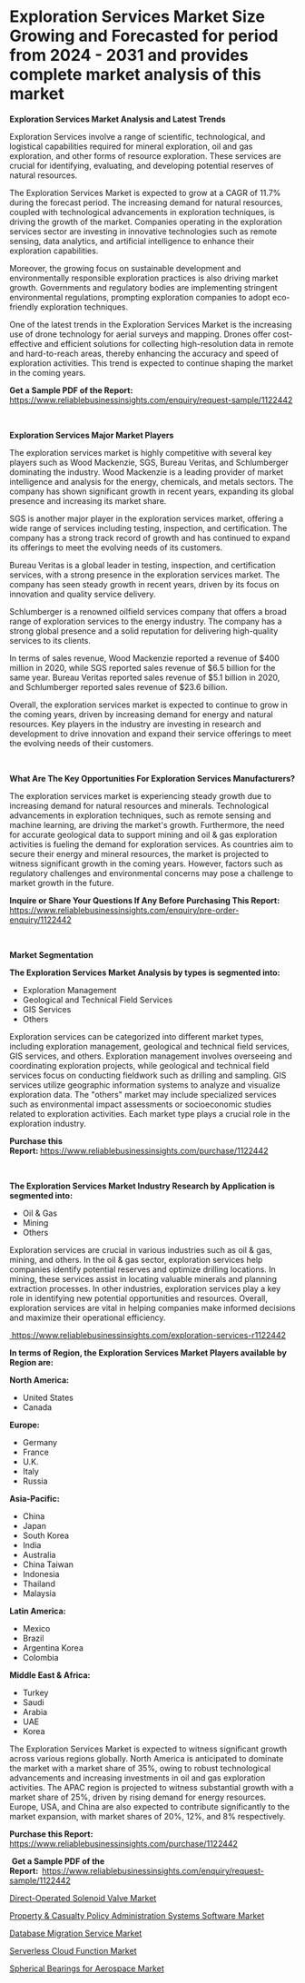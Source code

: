 <p><h1>Exploration Services Market Size Growing and Forecasted for period from 2024 - 2031 and provides complete market analysis of this market</h1></p><p><strong>Exploration Services Market Analysis and Latest Trends</strong></p>
<p><p>Exploration Services involve a range of scientific, technological, and logistical capabilities required for mineral exploration, oil and gas exploration, and other forms of resource exploration. These services are crucial for identifying, evaluating, and developing potential reserves of natural resources.</p><p>The Exploration Services Market is expected to grow at a CAGR of 11.7% during the forecast period. The increasing demand for natural resources, coupled with technological advancements in exploration techniques, is driving the growth of the market. Companies operating in the exploration services sector are investing in innovative technologies such as remote sensing, data analytics, and artificial intelligence to enhance their exploration capabilities.</p><p>Moreover, the growing focus on sustainable development and environmentally responsible exploration practices is also driving market growth. Governments and regulatory bodies are implementing stringent environmental regulations, prompting exploration companies to adopt eco-friendly exploration techniques.</p><p>One of the latest trends in the Exploration Services Market is the increasing use of drone technology for aerial surveys and mapping. Drones offer cost-effective and efficient solutions for collecting high-resolution data in remote and hard-to-reach areas, thereby enhancing the accuracy and speed of exploration activities. This trend is expected to continue shaping the market in the coming years.</p></p>
<p><strong>Get a Sample PDF of the Report:&nbsp;</strong> <a href="https://www.reliablebusinessinsights.com/enquiry/request-sample/1122442">https://www.reliablebusinessinsights.com/enquiry/request-sample/1122442</a></p>
<p>&nbsp;</p>
<p><strong>Exploration Services Major Market Players</strong></p>
<p><p>The exploration services market is highly competitive with several key players such as Wood Mackenzie, SGS, Bureau Veritas, and Schlumberger dominating the industry. Wood Mackenzie is a leading provider of market intelligence and analysis for the energy, chemicals, and metals sectors. The company has shown significant growth in recent years, expanding its global presence and increasing its market share.</p><p>SGS is another major player in the exploration services market, offering a wide range of services including testing, inspection, and certification. The company has a strong track record of growth and has continued to expand its offerings to meet the evolving needs of its customers.</p><p>Bureau Veritas is a global leader in testing, inspection, and certification services, with a strong presence in the exploration services market. The company has seen steady growth in recent years, driven by its focus on innovation and quality service delivery.</p><p>Schlumberger is a renowned oilfield services company that offers a broad range of exploration services to the energy industry. The company has a strong global presence and a solid reputation for delivering high-quality services to its clients.</p><p>In terms of sales revenue, Wood Mackenzie reported a revenue of $400 million in 2020, while SGS reported sales revenue of $6.5 billion for the same year. Bureau Veritas reported sales revenue of $5.1 billion in 2020, and Schlumberger reported sales revenue of $23.6 billion.</p><p>Overall, the exploration services market is expected to continue to grow in the coming years, driven by increasing demand for energy and natural resources. Key players in the industry are investing in research and development to drive innovation and expand their service offerings to meet the evolving needs of their customers.</p></p>
<p>&nbsp;</p>
<p><strong>What Are The Key Opportunities For Exploration Services Manufacturers?</strong></p>
<p><p>The exploration services market is experiencing steady growth due to increasing demand for natural resources and minerals. Technological advancements in exploration techniques, such as remote sensing and machine learning, are driving the market's growth. Furthermore, the need for accurate geological data to support mining and oil & gas exploration activities is fueling the demand for exploration services. As countries aim to secure their energy and mineral resources, the market is projected to witness significant growth in the coming years. However, factors such as regulatory challenges and environmental concerns may pose a challenge to market growth in the future.</p></p>
<p><strong>Inquire or Share Your Questions If Any Before Purchasing This Report:</strong> <a href="https://www.reliablebusinessinsights.com/enquiry/pre-order-enquiry/1122442">https://www.reliablebusinessinsights.com/enquiry/pre-order-enquiry/1122442</a></p>
<p>&nbsp;</p>
<p><strong>Market Segmentation</strong></p>
<p><strong>The Exploration Services Market Analysis by types is segmented into:</strong></p>
<p><ul><li>Exploration Management</li><li>Geological and Technical Field Services</li><li>GIS Services</li><li>Others</li></ul></p>
<p><p>Exploration services can be categorized into different market types, including exploration management, geological and technical field services, GIS services, and others. Exploration management involves overseeing and coordinating exploration projects, while geological and technical field services focus on conducting fieldwork such as drilling and sampling. GIS services utilize geographic information systems to analyze and visualize exploration data. The "others" market may include specialized services such as environmental impact assessments or socioeconomic studies related to exploration activities. Each market type plays a crucial role in the exploration industry.</p></p>
<p><strong>Purchase this Report:&nbsp;</strong><a href="https://www.reliablebusinessinsights.com/purchase/1122442">https://www.reliablebusinessinsights.com/purchase/1122442</a></p>
<p>&nbsp;</p>
<p><strong>The Exploration Services Market Industry Research by Application is segmented into:</strong></p>
<p><ul><li>Oil & Gas</li><li>Mining</li><li>Others</li></ul></p>
<p><p>Exploration services are crucial in various industries such as oil & gas, mining, and others. In the oil & gas sector, exploration services help companies identify potential reserves and optimize drilling locations. In mining, these services assist in locating valuable minerals and planning extraction processes. In other industries, exploration services play a key role in identifying new potential opportunities and resources. Overall, exploration services are vital in helping companies make informed decisions and maximize their operational efficiency.</p></p>
<p><a href="https://www.reliablebusinessinsights.com/exploration-services-r1122442">&nbsp;https://www.reliablebusinessinsights.com/exploration-services-r1122442</a></p>
<p><strong>In terms of Region, the Exploration Services Market Players available by Region are:</strong></p>
<p>
    <p> <strong> North America: </strong>
        <ul>
            <li>United States</li>
            <li>Canada</li>
        </ul>
        </p> 
    <p> <strong> Europe: </strong>
        <ul>
            <li>Germany</li>
            <li>France</li>
            <li>U.K.</li>
            <li>Italy</li>
            <li>Russia</li>
        </ul>
        </p> 
    <p> <strong> Asia-Pacific: </strong>
        <ul>
            <li>China</li>
            <li>Japan</li>
            <li>South Korea</li>
            <li>India</li>
            <li>Australia</li>
            <li>China Taiwan</li>
            <li>Indonesia</li>
            <li>Thailand</li>
            <li>Malaysia</li>
        </ul>
        </p> 
    <p> <strong> Latin America: </strong>
        <ul>
            <li>Mexico</li>
            <li>Brazil</li>
            <li>Argentina Korea</li>
            <li>Colombia</li>
        </ul>
        </p> 
    <p> <strong> Middle East & Africa: </strong>
        <ul>
            <li>Turkey</li>
            <li>Saudi</li>
            <li>Arabia</li>
            <li>UAE</li>
            <li>Korea</li>
        </ul>
    </p>
    </p>
<p><p>The Exploration Services Market is expected to witness significant growth across various regions globally. North America is anticipated to dominate the market with a market share of 35%, owing to robust technological advancements and increasing investments in oil and gas exploration activities. The APAC region is projected to witness substantial growth with a market share of 25%, driven by rising demand for energy resources. Europe, USA, and China are also expected to contribute significantly to the market expansion, with market shares of 20%, 12%, and 8% respectively.</p></p>
<p><strong>Purchase this Report: </strong><a href="https://www.reliablebusinessinsights.com/purchase/1122442">https://www.reliablebusinessinsights.com/purchase/1122442</a></p>
<p>&nbsp;<strong>Get a Sample PDF of the Report:&nbsp;&nbsp;</strong><a href="https://www.reliablebusinessinsights.com/enquiry/request-sample/1122442">https://www.reliablebusinessinsights.com/enquiry/request-sample/1122442</a></p>
<p><strong></strong></p>
<p><p><a href="https://www.linkedin.com/pulse/direct-operated-solenoid-valve-market-analysis-report-global-eb3uc">Direct-Operated Solenoid Valve Market</a></p><p><a href="https://medium.com/@abdulkoss1914/global-property-casualty-policy-administration-systems-software-market-trends-insights-into-85316f6bb50b">Property & Casualty Policy Administration Systems Software Market</a></p><p><a href="https://github.com/bmorecock/Market-Research-Report-List-4/blob/main/database-migration-service-market.md">Database Migration Service Market</a></p><p><a href="https://github.com/drzsklfn31/Market-Research-Report-List-1/blob/main/serverless-cloud-function-market.md">Serverless Cloud Function Market</a></p><p><a href="https://www.linkedin.com/pulse/emerging-trends-spherical-bearings-aerospace-market-global-outlook-tle5f">Spherical Bearings for Aerospace Market</a></p></p>